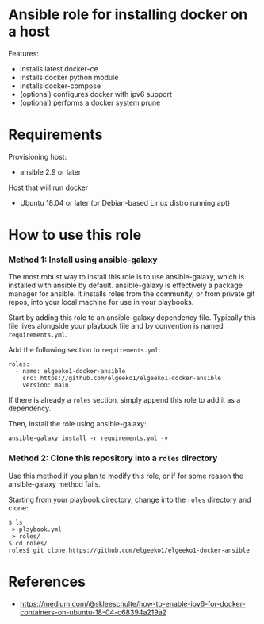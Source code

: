 # Ansible role for installing docker on a host
Features:
- installs latest docker-ce
- installs docker python module
- installs docker-compose
- (optional) configures docker with ipv6 support
- (optional) performs a docker system prune

# Requirements
Provisioning host:
- ansible 2.9 or later

Host that will run docker
- Ubuntu 18.04 or later (or Debian-based Linux distro running apt)

# How to use this role
### Method 1: Install using ansible-galaxy

The most robust way to install this role is to use ansible-galaxy,
which is installed with ansible by default. ansible-galaxy is effectively a package manager for ansible. It installs roles
from the community, or from private git repos, into your local machine for use in your playbooks.

Start by adding this role to an ansible-galaxy dependency file. Typically this file lives alongside your playbook file and by convention is named `requirements.yml`.

Add the following section to `requirements.yml`:

```
roles:
  - name: elgeeko1-docker-ansible
    src: https://github.com/elgeeko1/elgeeko1-docker-ansible
    version: main
```

If there is already a `roles` section, simply append this role to
add it as a dependency.

Then, install the role using ansible-galaxy:

`ansible-galaxy install -r requirements.yml -v`

### Method 2: Clone this repository into a `roles` directory

Use this method if you plan to modify this role, or if for some
reason the ansible-galaxy method fails.

Starting from your playbook directory, change into the `roles`
directory and clone:

```
$ ls
 > playbook.yml
 > roles/
$ cd roles/
roles$ git clone https://github.com/elgeeko1/elgeeko1-docker-ansible
```

# References
- https://medium.com/@skleeschulte/how-to-enable-ipv6-for-docker-containers-on-ubuntu-18-04-c68394a219a2
